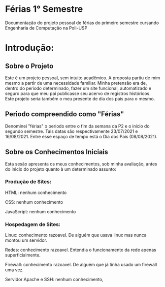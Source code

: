 # Férias 1° Semestre
Documentação do projeto pessoal de férias do primeiro semestre cursando Engenharia de Computação na Poli-USP

# Introdução:
## Sobre o Projeto
Este é um projeto pessoal, sem intuito acadêmico. A proposta partiu de mim mesmo a partir de uma necessidade familiar. Minha pretensão era de, dentro do periodo determinado, fazer um site funcional, automatizado e seguro para que meu pai publicasse seu acervo de registros históricos. Este projeto seria também o meu presente de dia dos pais para o mesmo.

## Periodo compreendido como "Férias"
Denominei "férias" o periodo entre o fim da semana da P2 e o inicio do segundo semestre. Tais datas são respectivamente 23/07/2021 e 16/08/2021. Entre esse espaço de tempo está o Dia dos Pais (08/08/2021).


## Sobre os Conhecimentos Iniciais
Esta sesão apresenta os meus conhecimentos, sob minha avaliação, antes do inicio do projeto quanto à um determinado assunto:
### Produção de Sites:
HTML: nenhum conhecimento

CSS: nenhum conhecimento

JavaScript: nenhum conhecimento

### Hospedagem de Sites:

Linux: conhecimento razoavel. De alguém que usava linux mas nunca montou um servidor.

Redes: conhecimento razoavel. Entendia o funcionamento da rede apenas superficialmente.

Firewall: conhecimento razoavel. De alguém que já tinha usado um firewall uma vez.

Servidor Apache e SSH: nenhum conhecimento,

